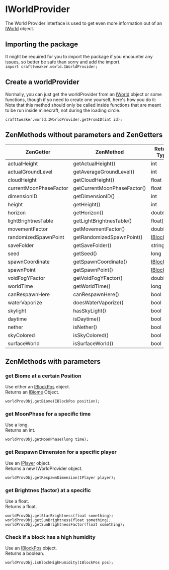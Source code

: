 # IWorldProvider

The World Provider interface is used to get even more information out of an [IWorld](/Vanilla/World/IWorld/) object.

## Importing the package
It might be required for you to import the package if you encounter any issues, so better be safe than sorry and add the import.  
`import crafttweaker.world.IWorldProvider;` 

## Create a worldProvider
Normally, you can just get the worldProvider from an [IWorld](/Vanilla/World/IWorld/) object or some functions, though if yo need to create one yourself, here's how you do it:  
Note that this method should only be called inside functions that are meant to be run inside minecraft, not during the loading circle.
```
crafttweaker.world.IWorldProvider.getFromID(int id);
```



## ZenMethods without parameters and ZenGetters

| ZenGetter              | ZenMethod                   |Return Type                       |
|------------------------|-----------------------------|----------------------------------|
| actualHeight           | getActualHeight()           | int                              |
| actualGroundLevel      | getAverageGroundLevel()     | int                              |
| cloudHeight            | getCloudHeight()            | float                            |
| currentMoonPhaseFactor | getCurrentMoonPhaseFactor() | float                            |
| dimensionID            | getDimensionID()            | int                              |
| height                 | getHeight()                 | int                              |
| horizon                | getHorizon()                | double                           |
| lightBrightnesTable    | getLightBrightnesTable()    | float[]                          |
| movementFactor         | getMovementFactor()         | double                           |
| randomizedSpawnPoint   | getRandomizedSpawnPoint()   | [IBlockPos](/Vanilla/World/IBlockPos/)           |
| saveFolder             | getSaveFolder()             | string                           |
| seed                   | getSeed()                   | long                             |
| spawnCoordinate        | getSpawnCoordinate()        | [IBlockPos](/Vanilla/World/IBlockPos/)           |
| spawnPoint             | getSpawnPoint()             | [IBlockPos](/Vanilla/World/IBlockPos/)           |
| voidFogYFactor         | getVoidFogYFactor()         | double                           |
| worldTime              | getWorldTime()              | long                             |
| canRespawnHere         | canRespawnHere()            | bool                             |
| waterVaporize          | doesWaterVaporize()         | bool                             |
| skylight               | hasSkyLight()               | bool                             |
| daytime                | isDaytime()                 | bool                             |
| nether                 | isNether()                  | bool                             |
| skyColored             | isSkyColored()              | bool                             |
| surfaceWorld           | isSurfaceWorld()            | bool                             |

## ZenMethods with parameters
### get Biome at a certain Position

Use either an [IBlockPos](/Vanilla/World/IBlockPos/) object.  
Returns an [IBiome](/Vanilla/Biomes/IBiome/) Object.
```
worldProvObj.getBiome(IBlockPos position);
```

### get MoonPhase for a specific time

Use a long.  
Returns an int.
```
worldProvObj.getMoonPhase(long time);
```

### get Respawn Dimension for a specific player

Use an [IPlayer](/Vanilla/Players/IPlayer/) object.  
Returns a new IWorldProvider object.
```
worldProvObj.getRespawnDimension(IPlayer player);
```

### get Brightnes (factor) at a specific 

Use a float.  
Returns a float.
```
worldProvObj.getStarBrightness(float something);
worldProvObj.getSunBrightness(float something);
worldProvObj.getSunBrightnessFactor(float something);
```

### Check if a block has a high humidity
Use an [IBlockPos](/Vanilla/World/IBlockPos/) object.  
Returns a boolean.
```
worldProvObj.isBlockHighHumidity(IBlockPos pos);
```